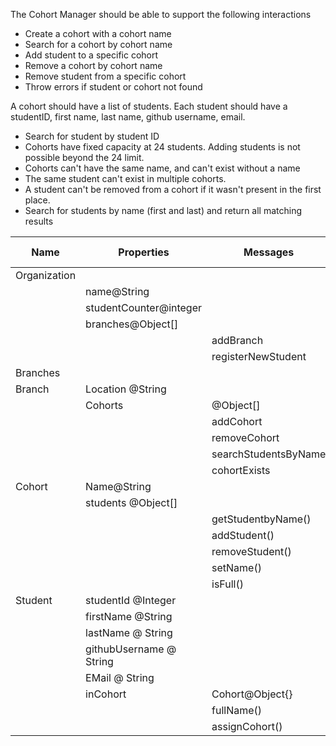 The Cohort Manager should be able to support the following interactions

- Create a cohort with a cohort name
- Search for a cohort by cohort name
- Add student to a specific cohort
- Remove a cohort by cohort name
- Remove student from a specific cohort
- Throw errors if student or cohort not found

A cohort should have a list of students. Each student should have a studentID, first name, last name, github username, email.

- Search for student by student ID
- Cohorts have fixed capacity at 24 students. Adding students is not possible beyond the 24 limit.
- Cohorts can't have the same name, and can't exist without a name
- The same student can't exist in multiple cohorts.
- A student can't be removed from a cohort if it wasn't present in the first place.
- Search for students by name (first and last) and return all matching results

| Name | Properties | Messages | Input | Output | Tests ❌ ✅ |
| - | - | - | - | - | -  |
| Organization |
| | name@String 
| | studentCounter@integer
| | branches@Object[]
| | |addBranch |  location@String | @Object[]| ❌
| | |registerNewStudent | - | studentID@Integer| ❌
Branches | 
| Branch | Location @String
| | Cohorts | @Object[] | | | ✅
| | | addCohort | @Object{} | @Object{} | ✅
| | | removeCohort | @Object{} | @Object{} | ✅
| | | searchStudentsByName | @String | @Object[] | ❌
| | | cohortExists | @Object{} | @boolean | ✅
| Cohort | Name@String 
| | students @Object[] | | | | ❌
| | | getStudentbyName() | fullName()@String | @Object{} | ❌
| | | addStudent() | @Object{} | @Object{} | ❌
| | | removeStudent() | @Object{} | @Object{} | ❌
| | | setName() | cohortName@String | @Object{} | ❌
| | | isFull() | | @Boolean | ❌
| Student | studentId @Integer | | | | ❌
| | firstName @String | | | | ❌
| | lastName @ String | | | | ❌
| | githubUsername @ String | | | | ❌
| | EMail @ String | | | | ❌
| | inCohort | Cohort@Object{} | | | ❌
| | | fullName() | – | @String | ❌
| | | assignCohort() | Cohort@Object{} | Student@Object{} | ❌
